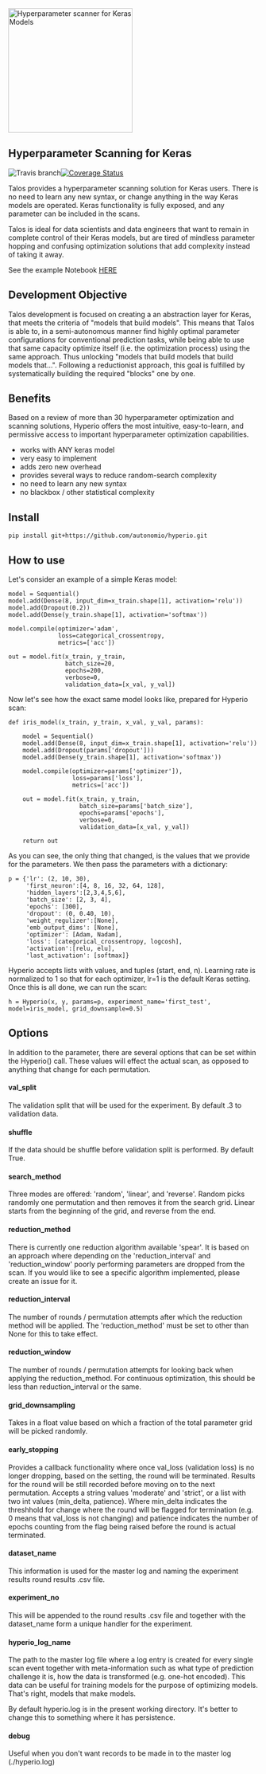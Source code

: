 <img alt='Hyperparameter scanner for Keras Models' src='https://raw.githubusercontent.com/autonomio/talos/master/logo.png' width=250px>

## Hyperparameter Scanning for Keras

![Travis branch](https://img.shields.io/travis/autonomio/hyperio/master.svg)[![Coverage Status](https://coveralls.io/repos/github/autonomio/hyperio/badge.svg?branch=master)](https://coveralls.io/github/autonomio/hyperio?branch=master)

Talos provides a hyperparameter scanning solution for Keras users. There is no need to learn any new syntax, or change anything in the way Keras models are operated. Keras functionality is fully exposed, and any parameter can be included in the scans.

Talos is ideal for data scientists and data engineers that want to remain in complete control of their Keras models, but are tired of mindless parameter hopping and confusing optimization solutions that add complexity instead of taking it away.

See the example Notebook [HERE](https://github.com/autonomio/hyperio/blob/master/examples/Hyperparameter%20Optimization%20with%20Keras%20for%20the%20Iris%20Prediction.ipynb)

## Development Objective

Talos development is focused on creating a an abstraction layer for Keras, that meets the criteria of "models that build models". This means that Talos is able to, in a semi-autonomous manner find highly optimal parameter configurations for conventional prediction tasks, while being able to use that same capacity optimize itself (i.e. the optimization process) using the same approach. Thus unlocking "models that build models that build models that...". Following a reductionist approach, this goal is fulfilled by systematically building the required "blocks" one by one.

## Benefits

Based on a review of more than 30 hyperparameter optimization and scanning solutions, Hyperio offers the most intuitive, easy-to-learn, and permissive access to important hyperparameter optimization capabilities.

- works with ANY keras model
- very easy to implement
- adds zero new overhead
- provides several ways to reduce random-search complexity
- no need to learn any new syntax
- no blackbox / other statistical complexity

## Install

    pip install git+https://github.com/autonomio/hyperio.git

## How to use

Let's consider an example of a simple Keras model:

    model = Sequential()
    model.add(Dense(8, input_dim=x_train.shape[1], activation='relu'))
    model.add(Dropout(0.2))
    model.add(Dense(y_train.shape[1], activation='softmax'))

    model.compile(optimizer='adam',
                  loss=categorical_crossentropy,
                  metrics=['acc'])

    out = model.fit(x_train, y_train,
                    batch_size=20,
                    epochs=200,
                    verbose=0,
                    validation_data=[x_val, y_val])

Now let's see how the exact same model looks like, prepared for Hyperio scan:

	def iris_model(x_train, y_train, x_val, y_val, params):

	    model = Sequential()
	    model.add(Dense(8, input_dim=x_train.shape[1], activation='relu'))
	    model.add(Dropout(params['dropout']))
	    model.add(Dense(y_train.shape[1], activation='softmax'))

	    model.compile(optimizer=params['optimizer']),
	                  loss=params['loss'],
	                  metrics=['acc'])

	    out = model.fit(x_train, y_train,
	                    batch_size=params['batch_size'],
	                    epochs=params['epochs'],
	                    verbose=0,
	                    validation_data=[x_val, y_val])

	    return out

As you can see, the only thing that changed, is the values that we provide for the parameters. We then pass the parameters with a dictionary:

	p = {'lr': (2, 10, 30),
	     'first_neuron':[4, 8, 16, 32, 64, 128],
	     'hidden_layers':[2,3,4,5,6],
	     'batch_size': [2, 3, 4],
	     'epochs': [300],
	     'dropout': (0, 0.40, 10),
	     'weight_regulizer':[None],
	     'emb_output_dims': [None],
	     'optimizer': [Adam, Nadam],
	     'loss': [categorical_crossentropy, logcosh],
	     'activation':[relu, elu],
	     'last_activation': [softmax]}

Hyperio accepts lists with values, and tuples (start, end, n). Learning rate is normalized to 1 so that for each optimizer, lr=1 is the default Keras setting. Once this is all done, we can run the scan:

	h = Hyperio(x, y, params=p, experiment_name='first_test', model=iris_model, grid_downsample=0.5)

## Options

In addition to the parameter, there are several options that can be set within the Hyperio() call. These values will effect the actual scan, as opposed to anything that change for each permutation.

#### val_split

The validation split that will be used for the experiment. By default .3 to validation data.

#### shuffle

If the data should be shuffle before validation split is performed. By default True.

#### search_method

Three modes are offered: 'random', 'linear', and 'reverse'. Random picks randomly one permutation and then removes it from the search grid. Linear starts from the beginning of the grid, and reverse from the end.

#### reduction_method

There is currently one reduction algorithm available 'spear'. It is based on an approach where depending on the 'reduction_interval' and 'reduction_window' poorly performing parameters are dropped from the scan. If you would like to see a specific algorithm implemented, please create an issue for it.

#### reduction_interval

The number of rounds / permutation attempts after which the reduction method will be applied. The 'reduction_method' must be set to other than None for this to take effect.

#### reduction_window

The number of rounds / permutation attempts for looking back when applying the reduction_method. For continuous optimization, this should be less than reduction_interval or the same.

#### grid_downsampling

Takes in a float value based on which a fraction of the total parameter grid will be picked randomly.

#### early_stopping

Provides a callback functionality where once val_loss (validation loss) is no longer dropping, based on the setting, the round will be terminated. Results for the round will be still recorded before moving on to the next permutation. Accepts a string values 'moderate' and 'strict', or a list with two int values (min_delta, patience). Where min_delta indicates the threshhold for change where the round will be flagged for termination (e.g. 0 means that val_loss is not changing) and patience indicates the number of epochs counting from the flag being raised before the round is actual terminated.

#### dataset_name

This information is used for the master log and naming the experiment results round results .csv file.

#### experiment_no

This will be appended to the round results .csv file and together with the dataset_name form a unique handler for the experiment.  

#### hyperio_log_name

The path to the master log file where a log entry is created for every single scan event together with meta-information such as what type of prediction challenge it is, how the data is transformed (e.g. one-hot encoded). This data can be useful for training models for the purpose of optimizing models. That's right, models that make models.

By default hyperio.log is in the present working directory. It's better to change this to something where it has persistence.

#### debug

Useful when you don't want records to be made in to the master log (./hyperio.log)
